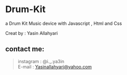 # Drum-Kit
a Drum Kit Music device with Javascript , Html and Css

Creat by : Yasin Allahyari <br>
## contact me: <br>
> instagram : @i._.ya3in <br>
E-mail : Yasinallahyari@yahoo.com
